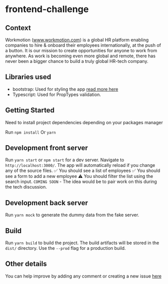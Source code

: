 # frontend-challenge

## Context
Workmotion (www.workmotion.com) is a global HR platform enabling companies to hire & onboard their employees internationally, at the push of a button. It is our mission to create opportunities for anyone to work from anywhere. As work is becoming even more global and remote, there has never been a bigger chance to build a truly global HR-tech company.

## Libraries used
- bootstrap: Used for styling the app [read more here](https://getbootstrap.com/)
- Typescript: Used for PropTypes validation.

## Getting Started
Need to install project dependencies depending on your packages manager

Run `npm install` Or `yarn`

## Development front server
Run `yarn start` or `npm start` for a dev server. Navigate to `http://localhost:3000/`. The app will automatically reload if you change any of the source files.
✅ You should see a list of employees
✅ You should see a form to add a new employee
:warning: You should filter the list using the search input. `COMING SOON` - The idea would be to pair work on this during the tech discussion.

## Development back server
Run `yarn mock` to generate the dummy data from the fake server.

## Build

Run `yarn build` to build the project. The build artifacts will be stored in the `dist/` directory. Use the `--prod` flag for a production build.

## Other details
You can help improve by adding any comment or creating a new issue [here](https://github.com/azizmashkour/workmotion-frontent-react-test-app/issues/new)
